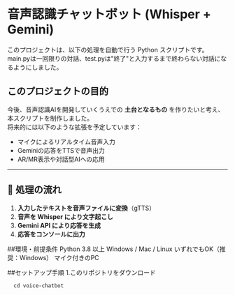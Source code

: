 # 音声認識チャットボット (Whisper + Gemini)

このプロジェクトは、以下の処理を自動で行う Python スクリプトです。
main.pyは一回限りの対話、test.pyは"終了"と入力するまで終わらない対話になるようにしました。



## このプロジェクトの目的

今後、音声認識AIを開発していくうえでの **土台となるもの** を作りたいと考え、本スクリプトを制作しました。  
将来的には以下のような拡張を予定しています：

- マイクによるリアルタイム音声入力
- Geminiの応答をTTSで音声出力
- AR/MR表示や対話型AIへの応用

---

## 🔁 処理の流れ

1. **入力したテキストを音声ファイルに変換**（gTTS）
2. **音声を Whisper により文字起こし**
3. **Gemini API により応答を生成**
4. **応答をコンソールに出力**

##環境・前提条件
Python 3.8 以上
Windows / Mac / Linux いずれでもOK（推奨：Windows）
マイク付きのPC

##セットアップ手順
1.このリポジトリをダウンロード
```git clone https://github.com/dev-ryu-lea/voice-chatbot.git
  cd voice-chatbot
```
